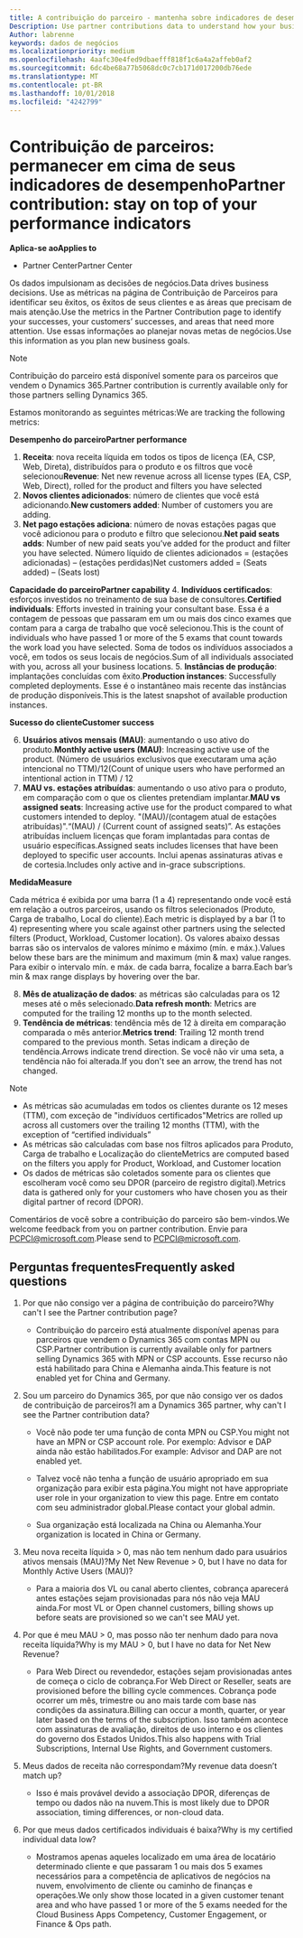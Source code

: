 ```yaml
---
title: A contribuição do parceiro - mantenha sobre indicadores de desempenho | Partner Center
Description: Use partner contributions data to understand how your business is growing and succeeding
Author: labrenne
keywords: dados de negócios
ms.localizationpriority: medium
ms.openlocfilehash: 4aafc30e4fed9dbaefff818f1c6a4a2affeb0af2
ms.sourcegitcommit: 6dc4be68a77b5068dc0c7cb171d017200db76ede
ms.translationtype: MT
ms.contentlocale: pt-BR
ms.lasthandoff: 10/01/2018
ms.locfileid: "4242799"
---
```

# <a name="partner-contribution-stay-on-top-of-your-performance-indicators"></a><span data-ttu-id="9d266-103">Contribuição de parceiros: permanecer em cima de seus indicadores de desempenho</span><span class="sxs-lookup"><span data-stu-id="9d266-103">Partner contribution: stay on top of your performance indicators</span></span>

**<span data-ttu-id="9d266-104">Aplica-se ao</span><span class="sxs-lookup"><span data-stu-id="9d266-104">Applies to</span></span>**
- <span data-ttu-id="9d266-105">Partner Center</span><span class="sxs-lookup"><span data-stu-id="9d266-105">Partner Center</span></span>

<span data-ttu-id="9d266-106">Os dados impulsionam as decisões de negócios.</span><span class="sxs-lookup"><span data-stu-id="9d266-106">Data drives business decisions.</span></span> <span data-ttu-id="9d266-107">Use as métricas na página de Contribuição de Parceiros para identificar seu êxitos, os êxitos de seus clientes e as áreas que precisam de mais atenção.</span><span class="sxs-lookup"><span data-stu-id="9d266-107">Use the metrics in the Partner Contribution page to identify your successes, your customers’ successes, and areas that need more attention.</span></span> <span data-ttu-id="9d266-108">Use essas informações ao planejar novas metas de negócios.</span><span class="sxs-lookup"><span data-stu-id="9d266-108">Use this information as you plan new business goals.</span></span>

>[!NOTE]
><span data-ttu-id="9d266-109">Contribuição do parceiro está disponível somente para os parceiros que vendem o Dynamics 365.</span><span class="sxs-lookup"><span data-stu-id="9d266-109">Partner contribution is currently available only for those partners selling Dynamics 365.</span></span>

<span data-ttu-id="9d266-110">Estamos monitorando as seguintes métricas:</span><span class="sxs-lookup"><span data-stu-id="9d266-110">We are tracking the following metrics:</span></span>

**<span data-ttu-id="9d266-111">Desempenho do parceiro</span><span class="sxs-lookup"><span data-stu-id="9d266-111">Partner performance</span></span>**

1. <span data-ttu-id="9d266-112">**Receita**: nova receita líquida em todos os tipos de licença (EA, CSP, Web, Direta), distribuídos para o produto e os filtros que você selecionou</span><span class="sxs-lookup"><span data-stu-id="9d266-112">**Revenue**: Net new revenue across all license types (EA, CSP, Web, Direct), rolled for the product and filters you have selected</span></span>
2. <span data-ttu-id="9d266-113">**Novos clientes adicionados**: número de clientes que você está adicionando.</span><span class="sxs-lookup"><span data-stu-id="9d266-113">**New customers added**: Number of customers you are adding.</span></span>
3. <span data-ttu-id="9d266-114">**Net pago estações adiciona**: número de novas estações pagas que você adicionou para o produto e filtro que selecionou.</span><span class="sxs-lookup"><span data-stu-id="9d266-114">**Net paid seats adds**: Number of new paid seats you’ve added for the product and filter you have selected.</span></span>  <span data-ttu-id="9d266-115">Número líquido de clientes adicionados = (estações adicionadas) – (estações perdidas)</span><span class="sxs-lookup"><span data-stu-id="9d266-115">Net customers added = (Seats added) – (Seats lost)</span></span> 

**<span data-ttu-id="9d266-116">Capacidade do parceiro</span><span class="sxs-lookup"><span data-stu-id="9d266-116">Partner capability</span></span>**
4. <span data-ttu-id="9d266-117">**Indivíduos certificados**: esforços investidos no treinamento de sua base de consultores.</span><span class="sxs-lookup"><span data-stu-id="9d266-117">**Certified individuals**: Efforts invested in training your consultant base.</span></span> <span data-ttu-id="9d266-118">Essa é a contagem de pessoas que passaram em um ou mais dos cinco exames que contam para a carga de trabalho que você selecionou.</span><span class="sxs-lookup"><span data-stu-id="9d266-118">This is the count of individuals who have passed 1 or more of the 5 exams that count towards the work load you have selected.</span></span> <span data-ttu-id="9d266-119">Soma de todos os indivíduos associados a você, em todos os seus locais de negócios.</span><span class="sxs-lookup"><span data-stu-id="9d266-119">Sum of all individuals associated with you, across all your business locations.</span></span>
5. <span data-ttu-id="9d266-120">**Instâncias de produção**: implantações concluídas com êxito.</span><span class="sxs-lookup"><span data-stu-id="9d266-120">**Production instances**: Successfully completed deployments.</span></span> <span data-ttu-id="9d266-121">Esse é o instantâneo mais recente das instâncias de produção disponíveis.</span><span class="sxs-lookup"><span data-stu-id="9d266-121">This is the latest snapshot of available production instances.</span></span>

**<span data-ttu-id="9d266-122">Sucesso do cliente</span><span class="sxs-lookup"><span data-stu-id="9d266-122">Customer success</span></span>**

6.  <span data-ttu-id="9d266-123">**Usuários ativos mensais (MAU)**: aumentando o uso ativo do produto.</span><span class="sxs-lookup"><span data-stu-id="9d266-123">**Monthly active users (MAU)**: Increasing active use of the product.</span></span>
<span data-ttu-id="9d266-124">(Número de usuários exclusivos que executaram uma ação intencional no TTM)/12</span><span class="sxs-lookup"><span data-stu-id="9d266-124">(Count of unique users who have performed an intentional action in TTM) / 12</span></span>
7. <span data-ttu-id="9d266-125">**MAU vs. estações atribuídas**: aumentando o uso ativo para o produto, em comparação com o que os clientes pretendiam implantar.</span><span class="sxs-lookup"><span data-stu-id="9d266-125">**MAU vs assigned seats**: Increasing active use for the product compared to what customers intended to deploy.</span></span> <span data-ttu-id="9d266-126">"(MAU)/(contagem atual de estações atribuídas)".</span><span class="sxs-lookup"><span data-stu-id="9d266-126">“(MAU) / (Current count of assigned seats)”.</span></span> <span data-ttu-id="9d266-127">As estações atribuídas incluem licenças que foram implantadas para contas de usuário específicas.</span><span class="sxs-lookup"><span data-stu-id="9d266-127">Assigned seats includes licenses that have been deployed to specific user accounts.</span></span>  <span data-ttu-id="9d266-128">Inclui apenas assinaturas ativas e de cortesia.</span><span class="sxs-lookup"><span data-stu-id="9d266-128">Includes only active and in-grace subscriptions.</span></span> 


**<span data-ttu-id="9d266-129">Medida</span><span class="sxs-lookup"><span data-stu-id="9d266-129">Measure</span></span>**

<span data-ttu-id="9d266-130">Cada métrica é exibida por uma barra (1 a 4) representando onde você está em relação a outros parceiros, usando os filtros selecionados (Produto, Carga de trabalho, Local do cliente).</span><span class="sxs-lookup"><span data-stu-id="9d266-130">Each metric is displayed by a bar (1 to 4) representing where you scale against other partners using the selected filters (Product, Workload, Customer location).</span></span> <span data-ttu-id="9d266-131">Os valores abaixo dessas barras são os intervalos de valores mínimo e máximo (mín. e máx.).</span><span class="sxs-lookup"><span data-stu-id="9d266-131">Values below these bars are the minimum and maximum (min & max) value ranges.</span></span> <span data-ttu-id="9d266-132">Para exibir o intervalo mín. e máx. de cada barra, focalize a barra.</span><span class="sxs-lookup"><span data-stu-id="9d266-132">Each bar’s min & max range displays by hovering over the bar.</span></span>  

8. <span data-ttu-id="9d266-133">**Mês de atualização de dados**: as métricas são calculadas para os 12 meses até o mês selecionado.</span><span class="sxs-lookup"><span data-stu-id="9d266-133">**Data refresh month**: Metrics are computed for the trailing 12 months up to the month selected.</span></span>
9. <span data-ttu-id="9d266-134">**Tendência de métricas**: tendência mês de 12 à direita em comparação comparada o mês anterior.</span><span class="sxs-lookup"><span data-stu-id="9d266-134">**Metrics trend**: Trailing 12 month trend compared to the previous month.</span></span> <span data-ttu-id="9d266-135">Setas indicam a direção de tendência.</span><span class="sxs-lookup"><span data-stu-id="9d266-135">Arrows indicate trend direction.</span></span> <span data-ttu-id="9d266-136">Se você não vir uma seta, a tendência não foi alterada.</span><span class="sxs-lookup"><span data-stu-id="9d266-136">If you don't see an arrow, the trend has not changed.</span></span>

>[!NOTE] 
>- <span data-ttu-id="9d266-137">As métricas são acumuladas em todos os clientes durante os 12 meses (TTM), com exceção de "indivíduos certificados"</span><span class="sxs-lookup"><span data-stu-id="9d266-137">Metrics are rolled up across all customers over the trailing 12 months (TTM), with the exception of “certified individuals”</span></span>        
>- <span data-ttu-id="9d266-138">As métricas são calculadas com base nos filtros aplicados para Produto, Carga de trabalho e Localização do cliente</span><span class="sxs-lookup"><span data-stu-id="9d266-138">Metrics are computed based on the filters you apply for Product, Workload, and Customer location</span></span>
>- <span data-ttu-id="9d266-139">Os dados de métricas são coletados somente para os clientes que escolheram você como seu DPOR (parceiro de registro digital).</span><span class="sxs-lookup"><span data-stu-id="9d266-139">Metrics data is gathered only for your customers who have chosen you as their digital partner of record (DPOR).</span></span> 

<span data-ttu-id="9d266-140">Comentários de você sobre a contribuição do parceiro são bem-vindos.</span><span class="sxs-lookup"><span data-stu-id="9d266-140">We welcome feedback from you on partner contribution.</span></span> <span data-ttu-id="9d266-141">Envie para PCPCI@microsoft.com.</span><span class="sxs-lookup"><span data-stu-id="9d266-141">Please send to PCPCI@microsoft.com.</span></span>  

## <a name="frequently-asked-questions"></a><span data-ttu-id="9d266-142">Perguntas frequentes</span><span class="sxs-lookup"><span data-stu-id="9d266-142">Frequently asked questions</span></span>

1. <span data-ttu-id="9d266-143">Por que não consigo ver a página de contribuição do parceiro?</span><span class="sxs-lookup"><span data-stu-id="9d266-143">Why can't I see the Partner contribution page?</span></span>
    - <span data-ttu-id="9d266-144">Contribuição do parceiro está atualmente disponível apenas para parceiros que vendem o Dynamics 365 com contas MPN ou CSP.</span><span class="sxs-lookup"><span data-stu-id="9d266-144">Partner contribution is currently available only for partners selling Dynamics 365 with MPN or CSP accounts.</span></span> <span data-ttu-id="9d266-145">Esse recurso não está habilitado para China e Alemanha ainda.</span><span class="sxs-lookup"><span data-stu-id="9d266-145">This feature is not enabled yet for China and Germany.</span></span>
2. <span data-ttu-id="9d266-146">Sou um parceiro do Dynamics 365, por que não consigo ver os dados de contribuição de parceiros?</span><span class="sxs-lookup"><span data-stu-id="9d266-146">I am a Dynamics 365 partner, why can't I see the Partner contribution data?</span></span>
      - <span data-ttu-id="9d266-147">Você não pode ter uma função de conta MPN ou CSP.</span><span class="sxs-lookup"><span data-stu-id="9d266-147">You might not have an MPN or CSP account role.</span></span> <span data-ttu-id="9d266-148">Por exemplo: Advisor e DAP ainda não estão habilitados.</span><span class="sxs-lookup"><span data-stu-id="9d266-148">For example: Advisor and DAP are not enabled yet.</span></span>  
    - <span data-ttu-id="9d266-149">Talvez você não tenha a função de usuário apropriado em sua organização para exibir esta página.</span><span class="sxs-lookup"><span data-stu-id="9d266-149">You might not have appropriate user role in your organization to view this page.</span></span> <span data-ttu-id="9d266-150">Entre em contato com seu administrador global.</span><span class="sxs-lookup"><span data-stu-id="9d266-150">Please contact your global admin.</span></span>

    - <span data-ttu-id="9d266-151">Sua organização está localizada na China ou Alemanha.</span><span class="sxs-lookup"><span data-stu-id="9d266-151">Your organization is located in China or Germany.</span></span>

3. <span data-ttu-id="9d266-152">Meu nova receita líquida > 0, mas não tem nenhum dado para usuários ativos mensais (MAU)?</span><span class="sxs-lookup"><span data-stu-id="9d266-152">My Net New Revenue > 0, but I have no data for Monthly Active Users (MAU)?</span></span>
    - <span data-ttu-id="9d266-153">Para a maioria dos VL ou canal aberto clientes, cobrança aparecerá antes estações sejam provisionadas para nós não veja MAU ainda.</span><span class="sxs-lookup"><span data-stu-id="9d266-153">For most VL or Open channel customers, billing shows up before seats are provisioned so we can't see MAU yet.</span></span>

4.  <span data-ttu-id="9d266-154">Por que é meu MAU > 0, mas posso não ter nenhum dado para nova receita líquida?</span><span class="sxs-lookup"><span data-stu-id="9d266-154">Why is my MAU > 0, but I have no data for Net New Revenue?</span></span>
    - <span data-ttu-id="9d266-155">Para Web Direct ou revendedor, estações sejam provisionadas antes de começa o ciclo de cobrança.</span><span class="sxs-lookup"><span data-stu-id="9d266-155">For Web Direct or Reseller, seats are provisioned before the billing cycle commences.</span></span> <span data-ttu-id="9d266-156">Cobrança pode ocorrer um mês, trimestre ou ano mais tarde com base nas condições da assinatura.</span><span class="sxs-lookup"><span data-stu-id="9d266-156">Billing can occur a month, quarter, or year later based on the terms of the subscription.</span></span> <span data-ttu-id="9d266-157">Isso também acontece com assinaturas de avaliação, direitos de uso interno e os clientes do governo dos Estados Unidos.</span><span class="sxs-lookup"><span data-stu-id="9d266-157">This also happens with Trial Subscriptions, Internal Use Rights, and Government customers.</span></span>
5.  <span data-ttu-id="9d266-158">Meus dados de receita não correspondam?</span><span class="sxs-lookup"><span data-stu-id="9d266-158">My revenue data doesn’t match up?</span></span>
    - <span data-ttu-id="9d266-159">Isso é mais provável devido a associação DPOR, diferenças de tempo ou dados não na nuvem.</span><span class="sxs-lookup"><span data-stu-id="9d266-159">This is most likely due to DPOR association, timing differences, or non-cloud data.</span></span>
6.  <span data-ttu-id="9d266-160">Por que meus dados certificados individuais é baixa?</span><span class="sxs-lookup"><span data-stu-id="9d266-160">Why is my certified individual data low?</span></span>
    - <span data-ttu-id="9d266-161">Mostramos apenas aqueles localizado em uma área de locatário determinado cliente e que passaram 1 ou mais dos 5 exames necessários para a competência de aplicativos de negócios na nuvem, envolvimento de cliente ou caminho de finanças e operações.</span><span class="sxs-lookup"><span data-stu-id="9d266-161">We only show those located in a given customer tenant area and who have passed 1 or more of the 5 exams needed for the Cloud Business Apps Competency, Customer Engagement, or Finance & Ops path.</span></span>   